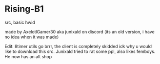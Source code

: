 # Rising-B1

src, basic hwid 

made by AxelotlGamer30 aka junixald on discord (its an old version, i have no idea when it was made)

Edit: 8timer utils go brrr, the client is completely skidded idk why u would like to download this src. Junixald tried to rat some ppl, also likes femboys. He now has an alt shop
